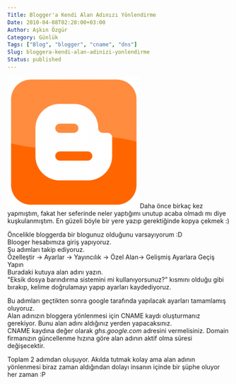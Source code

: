 ```yaml
---
Title: Blogger'a Kendi Alan Adınızı Yönlendirme
Date: 2010-04-08T02:28:00+03:00
Author: Aşkın Özgür
Category: Günlük
Tags: ["Blog", "blogger", "cname", "dns"]
Slug: bloggera-kendi-alan-adinizi-yonlendirme
Status: published
---
```


![Blogger](/uploads/2010/04/blogger-300x298.png "Blogger")Daha önce birkaç kez yapmıştım, fakat her seferinde neler yaptığımı unutup acaba olmadı mı diye kuşkulanmıştım. En güzeli böyle bir yere yazıp gerektiğinde kopya çekmek :)

Öncelikle bloggerda bir blogunuz olduğunu varsayıyorum :D  
Blooger hesabımıza giriş yapıyoruz.  
Şu adımları takip ediyoruz.  
Özelleştir -&gt; Ayarlar -&gt; Yayıncılık -&gt; Özel Alan-&gt; Gelişmiş Ayarlara Geçiş Yapın  
Buradaki kutuya alan adını yazın.  
"Eksik dosya barındırma sistemini mi kullanıyorsunuz?" kısmını olduğu gibi bırakıp, kelime doğrulamayı yapıp ayarları kaydediyoruz.

Bu adımları geçtikten sonra google tarafında yapılacak ayarları tamamlamış oluyoruz.  
Alan adınızın bloggera yönlenmesi için CNAME kaydı oluşturmanız gerekiyor. Bunu alan adını aldığınız yerden yapacaksınız.  
CNAME kaydına değer olarak *ghs.google.com* adresini vermelisiniz. Domain firmanızın güncellenme hızına göre alan adının aktif olma süresi değişecektir.

Toplam 2 adımdan oluşuyor. Akılda tutmak kolay ama alan adının yönlenmesi biraz zaman aldığından dolayı insanın içinde bir şüphe oluyor her zaman :P
